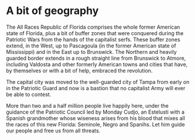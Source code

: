 A bit of geography
==================

The All Races Republic of Florida comprises the whole former American
state of Florida, plus a bit of buffer zones that were conquered
during the Patriotic Wars from the hands of the capitalist
serfs. These buffer zones extend, in the West, up to Pascagoula (in
the former American state of Mississippi) and in
the East up to Brunswick. The Northern and heavily guarded border
extends in a rough straight line from Brunswick to Atmore, including
Valdosta and other formerly American towns and cities that have, by
themselves or with a bit of help, embraced the revolution. 

The capital city was moved to the well-guarded city of Tampa from
early on in the Patriotic Guard and now is a bastion that no
capitalist Army will ever be able to contest. 

More than two and a half million people live happily here, under the
guidance of the Patriotic Council led by Monday Cudjo, an Estelusti
with a Spanish grandmother whose wiseness arises from his blood that
mixes all the races of this new Florida: Seminole, Negro and
Spanihs. Let him guide our people and free us from all threats. 
